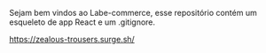 Sejam bem vindos ao Labe-commerce, esse repositório contém um esqueleto de app React e um .gitignore.

https://zealous-trousers.surge.sh/
